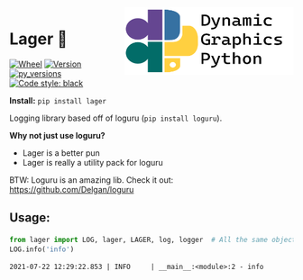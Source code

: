 <a href="https://github.com/dynamic-graphics-inc/dgpy-libs">
<img align="right" src="https://github.com/dynamic-graphics-inc/dgpy-libs/blob/main/docs/images/dgpy_banner.svg?raw=true" alt="drawing" height="120" width="300"/>
</a>


# Lager :beer:


[![Wheel](https://img.shields.io/pypi/wheel/lager.svg)](https://img.shields.io/pypi/wheel/lager.svg)
[![Version](https://img.shields.io/pypi/v/lager.svg)](https://img.shields.io/pypi/v/lager.svg)
[![py_versions](https://img.shields.io/pypi/pyversions/lager.svg)](https://img.shields.io/pypi/pyversions/lager.svg)
[![Code style: black](https://img.shields.io/badge/code%20style-black-000000.svg)](https://github.com/psf/black)

**Install:** `pip install lager`

Logging library based off of loguru (`pip install loguru`).

**Why not just use loguru?**

 - Lager is a better pun
 - Lager is really a utility pack for loguru

BTW: Loguru is an amazing lib. Check it out: https://github.com/Delgan/loguru

## Usage:



```python
from lager import LOG, lager, LAGER, log, logger  # All the same object
LOG.info('info')
```

    2021-07-22 12:29:22.853 | INFO     | __main__:<module>:2 - info

